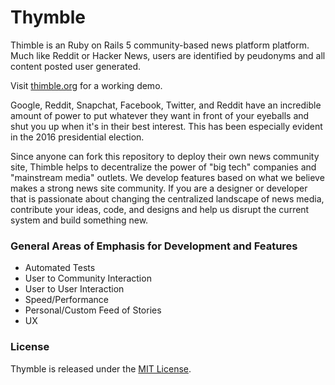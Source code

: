 # Thymble

Thimble is an Ruby on Rails 5 community-based news platform platform. Much like Reddit or Hacker News, users are identified by peudonyms and all content posted user generated. 

Visit [thimble.org](http://www.thimble.org/) for a working demo.

Google, Reddit, Snapchat, Facebook, Twitter, and Reddit have an incredible amount of power to put whatever they want in front of your eyeballs and shut you up when it's in their best interest. This has been especially evident in the 2016 presidential election. 

Since anyone can fork this repository to deploy their own news community site, Thimble helps to decentralize the power of "big tech" companies and "mainstream media" outlets. We develop features based on what we believe makes a strong news site community. If you are a designer or developer that is passionate about changing the centralized landscape of news media, contribute your ideas, code, and designs and help us disrupt the current system and build something new.

### General Areas of Emphasis for Development and Features
- Automated Tests
- User to Community Interaction
- User to User Interaction
- Speed/Performance 
- Personal/Custom Feed of Stories
- UX

### License

Thymble is released under the [MIT License](https://opensource.org/licenses/MIT).